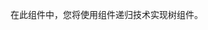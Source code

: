 <!--info-header-start-->
<!--info-header-end-->


在此组件中，您将使用组件递归技术实现树组件。


<!--info-footer-start-->
<!--info-footer-end-->
